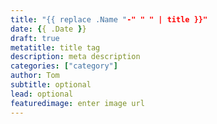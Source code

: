 ```yaml
---
title: "{{ replace .Name "-" " " | title }}"
date: {{ .Date }}
draft: true
metatitle: title tag
description: meta description
categories: ["category"]
author: Tom
subtitle: optional
lead: optional
featuredimage: enter image url
---
```

